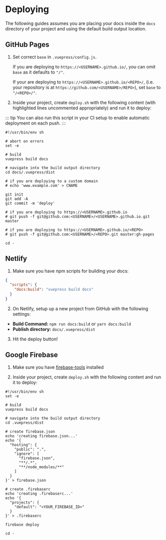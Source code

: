 # Deploying

The following guides assumes you are placing your docs inside the `docs` directory of your project and using the default build output location.

## GitHub Pages

1. Set correct `base` in `.vuepress/config.js`. 

   If you are deploying to `https://<USERNAME>.github.io/`, you can omit `base` as it defaults to `"/"`.

   If your are deploying to `https://<USERNAME>.github.io/<REPO>/`, (i.e. your repository is at `https://github.com/<USERNAME>/REPO>`), set `base` to `"/<REPO>/"`.

2. Inside your project, create `deploy.sh` with the following content (with highlighted lines uncommented appropriately) and run it to deploy:

::: tip
You can also run this script in your CI setup to enable automatic deployment on each push.
:::

``` bash{13,20,23}
#!/usr/bin/env sh

# abort on errors
set -e

# build
vuepress build docs

# navigate into the build output directory
cd docs/.vuepress/dist

# if you are deploying to a custom domain
# echo 'www.example.com' > CNAME

git init
git add -A
git commit -m 'deploy'

# if you are deploying to https://<USERNAME>.github.io
# git push -f git@github.com:<USERNAME>/<USERNAME>.github.io.git master

# if you are deploying to https://<USERNAME>.github.io/<REPO>
# git push -f git@github.com:<USERNAME>/<REPO>.git master:gh-pages

cd -
```

## Netlify

1. Make sure you have npm scripts for building your docs:

``` json
{
  "scripts": {
    "docs:build": "vuepress build docs"
  }
}
```

2. On Netlify, setup up a new project from GitHub with the following settings:

  - **Build Command:** `npm run docs:build` or `yarn docs:build`
  - **Publish directory:** `docs/.vuepress/dist`

3. Hit the deploy button!

## Google Firebase

1. Make sure you have [firebase-tools](https://www.npmjs.com/package/firebase-tools) installed

2. Inside your project, create `deploy.sh` with the following content and run it to deploy:
```bash{27}
#!/usr/bin/env sh
set -e

# build
vuepress build docs

# navigate into the build output directory
cd .vuepress/dist

# create firebase.json
echo 'creating firebase.json...'
echo '{
  "hosting": {
    "public": ".",
    "ignore": [
      "firebase.json",
      "**/.*",
      "**/node_modules/**"
    ]
  }
}' > firebase.json

# create .firebaserc
echo 'creating .firebaserc...'
echo '{
  "projects": {
    "default": "<YOUR_FIREBASE_ID>"
  }
}' > .firebaserc

firebase deploy

cd -
```
